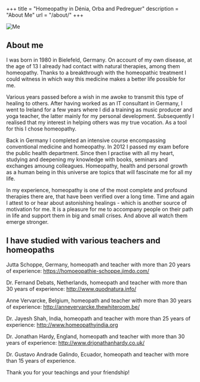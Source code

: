 +++
title = "Homeopathy in Dénia, Orba and Pedreguer"
description = "About Me"
url = "/about/"
+++

![Me](/images/yo.jpg)

## About me

I was born in 1980 in Bielefeld, Germany. On account of my own disease, at the age of 13 I already had contact with natural therapies, among them homeopathy. Thanks to a breakthrough with the homeopathic treatment I could witness in which way this medicine makes a better life possible for me.

Various years passed before a wish in me awoke to transmit this type of healing to others. After having worked as an IT consultant in Germany, I went to Ireland for a few years where I did a training as music producer and yoga teacher, the latter mainly for my personal development. Subsequently I realised that my interest in helping others was my true vocation. As a tool for this I chose homeopathy.

Back in Germany I completed an intensive course encompassing conventional medicine and homeopathy. In 2012 I passed my exam before the public health department. Since then I practise with all my heart, studying and deepening my knowledge with books, seminars and exchanges amoung colleagues. Homeopathy, health and personal growth as a human being in this universe are topics that will fascinate me for all my life.

In my experience, homeopathy is one of the most complete and profound therapies there are, that have been verified over a long time. Time and again I attest to or hear about astonishing healings - which is another source of motivation for me. It is a pleasure for me to accompany people on their path in life and support them in big and small crises. And above all watch them emerge stronger.

## I have studied with various teachers and homeopaths

Jutta Schoppe, Germany, homeopath and teacher with more than 20 years of experience: https://homoeopathie-schoppe.jimdo.com/

Dr. Fernand Debats, Netherlands, homeopath and teacher with more than 30 years of experience: http://www.quodnatura.info/

Anne Vervarcke, Belgium, homeopath and teacher with more than 30 years of experience: http://annevervarcke.thewhiteroom.be/

Dr. Jayesh Shah, India, homeopath and teacher with more than 25 years of experience: http://www.homeopathyindia.org

Dr. Jonathan Hardy, England, homeopath and teacher with more than 30 years of experience: http://www.drjonathanhardy.co.uk/

Dr. Gustavo Andrade Galindo, Ecuador, homeopath and teacher with more than 15 years of experience.

Thank you for your teachings and your friendship!
